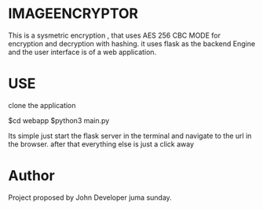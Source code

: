 IMAGEENCRYPTOR
==============
This is a sysmetric encryption , that uses AES 256 CBC MODE for encryption and decryption with hashing.
it uses flask as the backend Engine and the user interface is of a web application.

USE
===
clone the application

$cd webapp
$python3 main.py

Its simple just start the flask server in the terminal and navigate to the url in the browser.
after that everything else is just a click away

Author
======
Project proposed by John 
Developer juma sunday.
